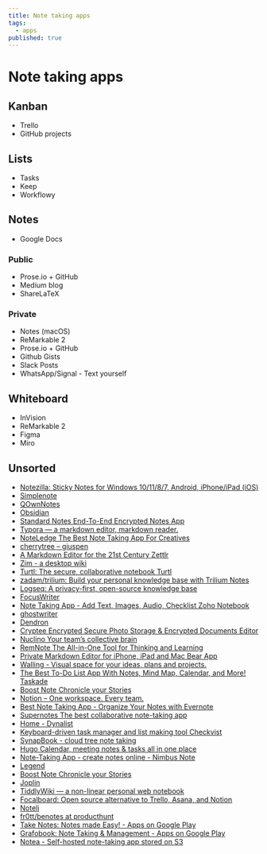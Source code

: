 ```yaml
---
title: Note taking apps
tags:
  - apps
published: true
---
```


# Note taking apps

## Kanban

* Trello
* GitHub projects 

## Lists

* Tasks
* Keep
* Workflowy

## Notes

* Google Docs


### Public

* Prose.io + GitHub
* Medium blog
* ShareLaTeX

### Private

* Notes (macOS) 
* ReMarkable 2
* Prose.io + GitHub
* Github Gists
* Slack Posts
* WhatsApp/Signal - Text yourself



## Whiteboard

* InVision
* ReMarkable 2
* Figma
* Miro


## Unsorted

* [Notezilla: Sticky Notes for Windows 10/11/8/7, Android, iPhone/iPad (iOS)](https://www.conceptworld.com/Notezilla)
* [Simplenote](https://simplenote.com/)
* [QOwnNotes](https://www.qownnotes.org/)
* [Obsidian](https://obsidian.md/)
* [Standard Notes End-To-End Encrypted Notes App](https://standardnotes.com/)
* [Typora — a markdown editor, markdown reader.](https://typora.io/)
* [NoteLedge The Best Note Taking App For Creatives](https://www.kdanmobile.com/en/noteledge)
* [cherrytree – giuspen](https://www.giuspen.com/cherrytree/)
* [A Markdown Editor for the 21st Century Zettlr](https://www.zettlr.com/)
* [Zim - a desktop wiki](https://www.zim-wiki.org/)
* [Turtl: The secure, collaborative notebook Turtl](https://turtlapp.com/)
* [zadam/trilium: Build your personal knowledge base with Trilium Notes](https://github.com/zadam/trilium)
* [Logseq: A privacy-first, open-source knowledge base](https://logseq.com/)
* [FocusWriter](https://gottcode.org/focuswriter/)
* [Note Taking App - Add Text, Images, Audio, Checklist Zoho Notebook](https://www.zoho.com/notebook/)
* [ghostwriter](https://wereturtle.github.io/ghostwriter/)
* [Dendron](https://www.dendron.so/)
* [Cryptee Encrypted Secure Photo Storage & Encrypted Documents Editor](https://crypt.ee/#pricing)
* [Nuclino Your team’s collective brain](https://www.nuclino.com/)
* [RemNote The All-in-One Tool for Thinking and Learning](https://www.remnote.com/)
* [Private Markdown Editor for iPhone, iPad and Mac Bear App](https://bear.app/)
* [Walling - Visual space for your ideas, plans and projects.](https://walling.app/)
* [The Best To-Do List App With Notes, Mind Map, Calendar, and More! Taskade](https://www.taskade.com/)
* [Boost Note Chronicle your Stories](https://boostnote.io/)
* [Notion – One workspace. Every team.](https://www.notion.so/)
* [Best Note Taking App - Organize Your Notes with Evernote](https://evernote.com/)
* [Supernotes The best collaborative note-taking app](https://supernotes.app/)
* [Home - Dynalist](https://dynalist.io/)
* [Keyboard-driven task manager and list making tool Checkvist](https://checkvist.com/)
* [SynapBook - cloud tree note taking](https://synapbook.com/)
* [Hugo Calendar, meeting notes & tasks all in one place](https://www.hugo.team/?utm_source=saasworthy.com&utm_medium=cpc)
* [Note-Taking App - create notes online - Nimbus Note](https://nimbusweb.me/note.php?utm_source=saasworthy.com&utm_medium=cpc)
* [Legend](https://legendapp.com/)
* [Boost Note Chronicle your Stories](https://boostnote.io/)
* [Joplin](https://joplinapp.org/)
* [TiddlyWiki — a non-linear personal web notebook](https://tiddlywiki.com/?ref=producthunt)
* [Focalboard: Open source alternative to Trello, Asana, and Notion](https://www.focalboard.com/?ref=producthunt)
* [Noteli](https://noteli.tech/?ref=producthunt)
* [fr0tt/benotes at producthunt](https://github.com/fr0tt/benotes?ref=producthunt)
* [Take Notes: Notes made Easy! - Apps on Google Play](https://play.google.com/store/apps/details?id=com.aaxena.takenotes&ref=producthunt)
* [Grafobook: Note Taking & Management - Apps on Google Play](https://play.google.com/store/apps/details?id=com.byteseb.grafobook&ref=producthunt)
* [Notea - Self-hosted note-taking app stored on S3](https://cinwell.com/notea?ref=producthunt)

